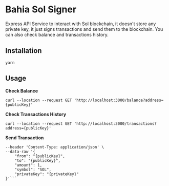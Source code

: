 <!-- Add a h1 title -->
# Bahia Sol Signer
<!-- adds description of project -->
Express API Service to interact with Sol blockchain, it doesn't store any private key, it just signs transactions and send them to the blockchain.
You can also check balance and transactions history.

## Installation
`yarn`

## Usage

**Check Balance**

`curl --location --request GET 'http://localhost:3000/balance?address={publicKey}'`

**Check Transactions History**

`curl --location --request GET 'http://localhost:3000/transactions?address={publicKey}'`

**Send Transaction**

```curl --location --request POST 'http://localhost:3000/transaction' \
--header 'Content-Type: application/json' \
--data-raw '{
    "from": "{publicKey}",
    "to": "{publicKey}",
    "amount": 1,
    "symbol": "SOL",
    "privateKey": "{privateKey}"
}'```


